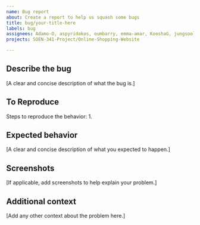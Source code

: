 ```yaml
---
name: Bug report
about: Create a report to help us squash some bugs
title: bug/your-title-here
labels: bug
assignees: Adamo-O, aspyridakos, oumbarry, emma-amar, KooshaG, jungsoolee1
projects: SOEN-341-Project/Online-Shopping-Website

---
```


## Describe the bug
[A clear and concise description of what the bug is.]

## To Reproduce
Steps to reproduce the behavior:
1. 

## Expected behavior
[A clear and concise description of what you expected to happen.]

## Screenshots
[If applicable, add screenshots to help explain your problem.]


## Additional context
[Add any other context about the problem here.]
